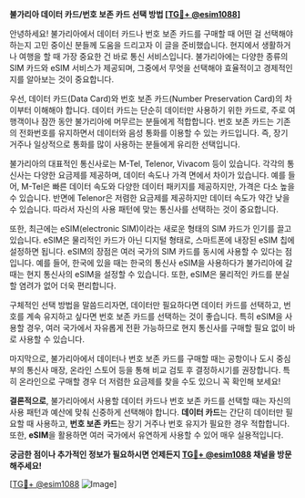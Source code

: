 **불가리아 데이터 카드/번호 보존 카드 선택 방법 [[TG💪+ @esim1088](https://t.me/s/esim1088)]**

안녕하세요! 불가리아에서 데이터 카드나 번호 보존 카드를 구매할 때 어떤 걸 선택해야 하는지 고민 중이신 분들께 도움을 드리고자 이 글을 준비했습니다. 현지에서 생활하거나 여행을 할 때 가장 중요한 건 바로 통신 서비스입니다. 불가리아에는 다양한 종류의 SIM 카드와 eSIM 서비스가 제공되며, 그중에서 무엇을 선택해야 효율적이고 경제적인지를 알아보는 것이 중요합니다.

우선, 데이터 카드(Data Card)와 번호 보존 카드(Number Preservation Card)의 차이부터 이해해야 합니다. 데이터 카드는 단순히 데이터만 사용하기 위한 카드로, 주로 여행객이나 잠깐 동안 불가리아에 머무르는 분들에게 적합합니다. 번호 보존 카드는 기존의 전화번호를 유지하면서 데이터와 음성 통화를 이용할 수 있는 카드입니다. 즉, 장기 거주나 일상적으로 통화를 많이 사용하는 분들에게 유리한 선택입니다.

불가리아의 대표적인 통신사로는 M-Tel, Telenor, Vivacom 등이 있습니다. 각각의 통신사는 다양한 요금제를 제공하며, 데이터 속도나 가격 면에서 차이가 있습니다. 예를 들어, M-Tel은 빠른 데이터 속도와 다양한 데이터 패키지를 제공하지만, 가격은 다소 높을 수 있습니다. 반면에 Telenor은 저렴한 요금제를 제공하지만 데이터 속도가 약간 낮을 수 있습니다. 따라서 자신의 사용 패턴에 맞는 통신사를 선택하는 것이 중요합니다.

또한, 최근에는 eSIM(electronic SIM)이라는 새로운 형태의 SIM 카드가 인기를 끌고 있습니다. eSIM은 물리적인 카드가 아닌 디지털 형태로, 스마트폰에 내장된 eSIM 칩에 설정하면 됩니다. eSIM의 장점은 여러 국가의 SIM 카드를 동시에 사용할 수 있다는 점입니다. 예를 들어, 한국에 있을 때는 한국의 통신사 eSIM을 사용하다가 불가리아에 갈 때는 현지 통신사의 eSIM을 설정할 수 있습니다. 또한, eSIM은 물리적인 카드를 분실할 염려가 없어 더욱 편리합니다.

구체적인 선택 방법을 말씀드리자면, 데이터만 필요하다면 데이터 카드를 선택하고, 번호를 계속 유지하고 싶다면 번호 보존 카드를 선택하는 것이 좋습니다. 특히 eSIM을 사용할 경우, 여러 국가에서 자유롭게 전환 가능하므로 현지 통신사를 구매할 필요 없이 바로 사용할 수 있습니다.

마지막으로, 불가리아에서 데이터나 번호 보존 카드를 구매할 때는 공항이나 도시 중심부의 통신사 매장, 온라인 스토어 등을 통해 비교 검토 후 결정하시기를 권장합니다. 특히 온라인으로 구매할 경우 더 저렴한 요금제를 찾을 수도 있으니 꼭 확인해 보세요!

**결론적으로**, 불가리아에서 사용할 데이터 카드나 번호 보존 카드를 선택할 때는 자신의 사용 패턴과 예산에 맞춰 신중하게 선택해야 합니다. **데이터 카드**는 간단히 데이터만 필요할 때 사용하고, **번호 보존 카드**는 장기 거주나 번호 유지가 필요한 경우 적합합니다. 또한, **eSIM**을 활용하면 여러 국가에서 유연하게 사용할 수 있어 매우 실용적입니다.

**궁금한 점이나 추가적인 정보가 필요하시면 언제든지 [TG💪+ @esim1088](https://t.me/s/esim1088) 채널을 방문해주세요!**

[[TG💪+ @esim1088](https://t.me/s/esim1088) ![Image](https://i.postimg.cc/Y0z9fWf4/image.png)]